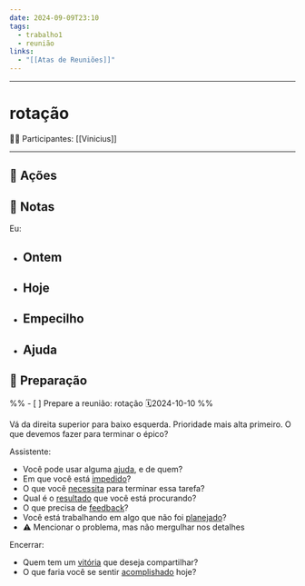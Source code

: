 ```yaml
---
date: 2024-09-09T23:10
tags:
  - trabalho1
  - reunião
links:
  - "[[Atas de Reuniões]]"
---
```

---

# rotação
🙎‍♀️ Participantes: [[Vinicius]]

---

## 🏃 Ações



## 📝 Notas

Eu:
- Ontem
    - 
- Hoje
    - 
- Empecilho
    - 
- Ajuda
    - 

## 🧐 Preparação

%% - [ ] Prepare a reunião: rotação 🗓2024-10-10  %%

Vá da direita superior para baixo esquerda. Prioridade mais alta primeiro. O que devemos fazer para terminar o épico?

Assistente:
- Você pode usar alguma <u>ajuda</u>, e de quem?
- Em que você está <u>impedido</u>?
- O que você <u>necessita</u> para terminar essa tarefa?
- Qual é o <u>resultado</u> que você está procurando?
- O que precisa de <u>feedback</u>?
- Você está trabalhando em algo que não foi <u>planejado</u>?
- ⚠️ Mencionar o problema, mas não mergulhar nos detalhes

Encerrar:
- Quem tem um <u>vitória</u> que deseja compartilhar?
- O que faria você se sentir <u>acomplishado</u> hoje?
